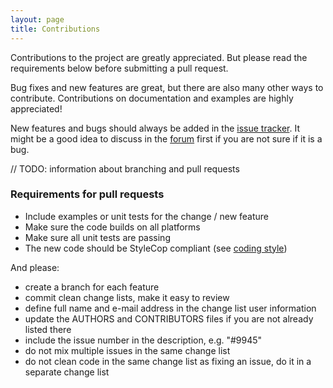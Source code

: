 ```yaml
---
layout: page
title: Contributions
---
```


Contributions to the project are greatly appreciated. But please read the requirements below before submitting a pull request.

Bug fixes and new features are great, but there are also many other ways to contribute. Contributions on documentation and examples are highly appreciated!

New features and bugs should always be added in the [issue tracker][issues]. It might be a good idea to discuss in the [forum][forum] first if you are not sure if it is a bug.

// TODO: information about branching and pull requests

### Requirements for pull requests

- Include examples or unit tests for the change / new feature
- Make sure the code builds on all platforms
- Make sure all unit tests are passing
- The new code should be StyleCop compliant (see [coding style](./coding-style))

And please:

- create a branch for each feature
- commit clean change lists, make it easy to review
- define full name and e-mail address in the change list user information
- update the AUTHORS and CONTRIBUTORS files if you are not already listed there
- include the issue number in the description, e.g. "#9945"
- do not mix multiple issues in the same change list
- do not clean code in the same change list as fixing an issue, do it in a separate change list

[issues]: https://github.com/oxyplot/oxyplot/issues
[forum]: http://discussion.oxyplot.org
[git-setup]: http://git-scm.com/book/en/Getting-Started-First-Time-Git-Setup
[git-branching-model]: http://nvie.com/posts/a-successful-git-branching-model/

